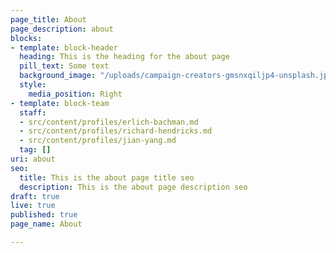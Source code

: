 ```yaml
---
page_title: About
page_description: about
blocks:
- template: block-header
  heading: This is the heading for the about page
  pill_text: Some text
  background_image: "/uploads/campaign-creators-gmsnxqiljp4-unsplash.jpg"
  style:
    media_position: Right
- template: block-team
  staff:
  - src/content/profiles/erlich-bachman.md
  - src/content/profiles/richard-hendricks.md
  - src/content/profiles/jian-yang.md
  tag: []
uri: about
seo:
  title: This is the about page title seo
  description: This is the about page description seo
draft: true
live: true
published: true
page_name: About

---
```

